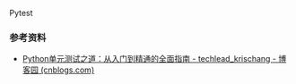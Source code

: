 Pytest
### 参考资料

- [Python单元测试之道：从入门到精通的全面指南 - techlead_krischang - 博客园 (cnblogs.com)](https://www.cnblogs.com/xfuture/p/17562444.html)
